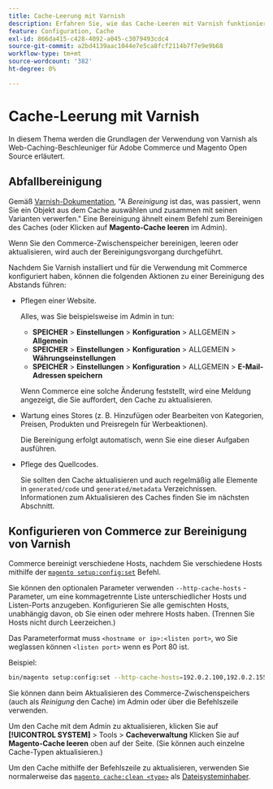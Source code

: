 ```yaml
---
title: Cache-Leerung mit Varnish
description: Erfahren Sie, wie das Cache-Leeren mit Varnish funktioniert und wie Sie es als Web-Caching-Beschleuniger für die Adobe Commerce-Anwendung verwenden.
feature: Configuration, Cache
exl-id: 866da415-c428-4092-a045-c3079493cdc4
source-git-commit: a2bd4139aac1044e7e5ca8fcf2114b7f7e9e9b68
workflow-type: tm+mt
source-wordcount: '382'
ht-degree: 0%

---
```


# Cache-Leerung mit Varnish

In diesem Thema werden die Grundlagen der Verwendung von Varnish als Web-Caching-Beschleuniger für Adobe Commerce und Magento Open Source erläutert.

## Abfallbereinigung

Gemäß [Varnish-Dokumentation](https://www.varnish-cache.org/docs/trunk/users-guide/purging.html), &quot;A *Bereinigung* ist das, was passiert, wenn Sie ein Objekt aus dem Cache auswählen und zusammen mit seinen Varianten verwerfen.&quot; Eine Bereinigung ähnelt einem Befehl zum Bereinigen des Caches (oder Klicken auf **Magento-Cache leeren** im Admin).

Wenn Sie den Commerce-Zwischenspeicher bereinigen, leeren oder aktualisieren, wird auch der Bereinigungsvorgang durchgeführt.

Nachdem Sie Varnish installiert und für die Verwendung mit Commerce konfiguriert haben, können die folgenden Aktionen zu einer Bereinigung des Abstands führen:

- Pflegen einer Website.

  Alles, was Sie beispielsweise im Admin in tun:

   - **SPEICHER** > **Einstellungen** > **Konfiguration** > ALLGEMEIN > **Allgemein**
   - **SPEICHER** > **Einstellungen** > **Konfiguration** > ALLGEMEIN > **Währungseinstellungen**
   - **SPEICHER** > **Einstellungen** > **Konfiguration** > ALLGEMEIN > **E-Mail-Adressen speichern**

  Wenn Commerce eine solche Änderung feststellt, wird eine Meldung angezeigt, die Sie auffordert, den Cache zu aktualisieren.

- Wartung eines Stores (z. B. Hinzufügen oder Bearbeiten von Kategorien, Preisen, Produkten und Preisregeln für Werbeaktionen).

  Die Bereinigung erfolgt automatisch, wenn Sie eine dieser Aufgaben ausführen.

- Pflege des Quellcodes.

  Sie sollten den Cache aktualisieren und auch regelmäßig alle Elemente in `generated/code` und `generated/metadata` Verzeichnissen. Informationen zum Aktualisieren des Caches finden Sie im nächsten Abschnitt.

## Konfigurieren von Commerce zur Bereinigung von Varnish

Commerce bereinigt verschiedene Hosts, nachdem Sie verschiedene Hosts mithilfe der [`magento setup:config:set`](https://devdocs.magento.com/guides/v2.4/reference/cli/magento.html#setupconfigset) Befehl.

Sie können den optionalen Parameter verwenden `--http-cache-hosts` -Parameter, um eine kommagetrennte Liste unterschiedlicher Hosts und Listen-Ports anzugeben. Konfigurieren Sie alle gemischten Hosts, unabhängig davon, ob Sie einen oder mehrere Hosts haben. (Trennen Sie Hosts nicht durch Leerzeichen.)

Das Parameterformat muss `<hostname or ip>:<listen port>`, wo Sie weglassen können `<listen port>` wenn es Port 80 ist.

Beispiel:

```bash
bin/magento setup:config:set --http-cache-hosts=192.0.2.100,192.0.2.155:6081
```

Sie können dann beim Aktualisieren des Commerce-Zwischenspeichers (auch als *Reinigung* den Cache) im Admin oder über die Befehlszeile verwenden.

Um den Cache mit dem Admin zu aktualisieren, klicken Sie auf **[!UICONTROL SYSTEM]** > Tools > **Cacheverwaltung** Klicken Sie auf **Magento-Cache leeren** oben auf der Seite. (Sie können auch einzelne Cache-Typen aktualisieren.)

Um den Cache mithilfe der Befehlszeile zu aktualisieren, verwenden Sie normalerweise das [`magento cache:clean <type>`](../cli/manage-cache.md#clean-and-flush-cache-types) als [Dateisysteminhaber](../../installation/prerequisites/file-system/overview.md).
